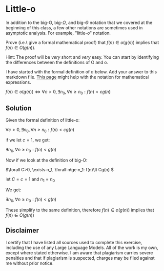 # Little-o

In addition to the big-O, big-$\Omega$, and big-$\Theta$ notation that
we covered at the beginning of this class, a few other notations are sometimes
used in asymptotic analysis.  For example, "little-$o$" notation.

Prove (i.e.\ give a formal mathematical proof) that $f(n)\in o(g(n))$ implies
that $f(n)\in O(g(n))$.

Hint: The proof will be *very* short and *very* easy. You can start by
identifying the differences between the definitions of O and o.

I have started with the formal definition of $o$ below. Add your answer to this
markdown file. [This
page](https://docs.github.com/en/get-started/writing-on-github/working-with-advanced-formatting/writing-mathematical-expressions)
might help with the notation for mathematical expressions.

$f(n)\in o(g(n)) \iff \forall c>0, \exists n_0, \forall n\ge n_0: f(n) < c g(n)$

## Solution

Given the formal definition of little-o:

$\forall c>0, \exists n_0, \forall n\ge n_0: f(n) < c g(n)$

if we let $c = 1$, we get:

$\exists n_0, \forall n\ge n_0: f(n) < g(n)$

Now if we look at the definition of big-O:

$\forall C>0, \exists n_1, \forall n\ge n_1: f(n)\lt Cg(n) $

let $C = c = 1$ and $n_1 = n_0$

We get:

$\exists n_0, \forall n\ge n_0: f(n) < g(n)$

These simplify to the same definition, therefore $f(n)\in o(g(n))$ implies that $f(n)\in O(g(n))$

## Disclaimer

I certify that I have listed all sources used to complete this exercise, including the use of any Large Language Models. All of the work is my own, except where stated otherwise. I am aware that plagiarism carries severe penalties and that if plagiarism is suspected, charges may be filed against me without prior notice.
